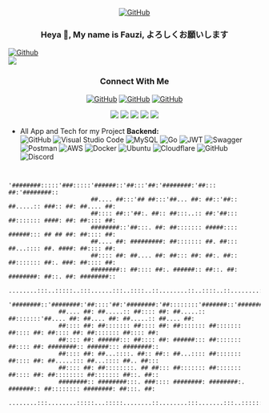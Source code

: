 <div align="center">   
 
 [![GitHub](https://img.shields.io/badge/fauzi-sofyan-%23121011.svg?style=for-the-badge&logo=github&logoColor=white)](https://github.com/fauzilax)
 
 ### Heya 👋, My name is Fauzi, よろしくお願いします 
 
</div>
  
[![Github](https://img.shields.io/github/followers/fauzilax?label=Follow&style=social)](https://github.com/fauzilax)<br>
<img src="https://komarev.com/ghpvc/?username=fauzilax&&style=flat-square" align="center" />

<div align="center"> 
 
 <h3> Connect With Me </h3>
 
[![GitHub](https://img.shields.io/badge/LinkedIn-0077B5?style=for-the-badge&logo=linkedin&logoColor=white)](https://www.linkedin.com/in/fauzi-sofyan-0b6186210/)
[![GitHub](https://img.shields.io/badge/Instagram-E4405F?style=for-the-badge&logo=instagram&logoColor=white)](https://instagram.com/kekovlakan)
[![GitHub](https://img.shields.io/badge/Gmail-D14836?style=for-the-badge&logo=gmail&logoColor=white)](mailto:fauzilax@gmail.com)

</div>
 
<div align="center">

![](https://github-profile-summary-cards.vercel.app/api/cards/profile-details?username=fauzilax&theme=github)
![](https://github-profile-summary-cards.vercel.app/api/cards/repos-per-language?username=fauzilax&theme=github)
![](https://github-profile-summary-cards.vercel.app/api/cards/most-commit-language?username=fauzilax&theme=github)
![](https://github-profile-summary-cards.vercel.app/api/cards/stats?username=fauzilax&theme=github)
![](https://github-profile-summary-cards.vercel.app/api/cards/productive-time?username=fauzilax&theme=github)

 </div>
  
- All App and Tech for my Project 
**Backend:** <br>
![GitHub](https://img.shields.io/badge/github-%23121011.svg?style=for-the-badge&logo=github&logoColor=white)
![Visual Studio Code](https://img.shields.io/badge/Visual%20Studio%20Code-0078d7.svg?style=for-the-badge&logo=visual-studio-code&logoColor=white)
![MySQL](https://img.shields.io/badge/mysql-%2300f.svg?style=for-the-badge&logo=mysql&logoColor=white)
![Go](https://img.shields.io/badge/go-%2300ADD8.svg?style=for-the-badge&logo=go&logoColor=white)
![JWT](https://img.shields.io/badge/JWT-black?style=for-the-badge&logo=JSON%20web%20tokens)
![Swagger](https://img.shields.io/badge/-Swagger-%23Clojure?style=for-the-badge&logo=swagger&logoColor=white)
![Postman](https://img.shields.io/badge/Postman-FF6C37?style=for-the-badge&logo=postman&logoColor=white)
![AWS](https://img.shields.io/badge/AWS-%23FF9900.svg?style=for-the-badge&logo=amazon-aws&logoColor=white)
![Docker](https://img.shields.io/badge/docker-%230db7ed.svg?style=for-the-badge&logo=docker&logoColor=white)
![Ubuntu](https://img.shields.io/badge/Ubuntu-E95420?style=for-the-badge&logo=ubuntu&logoColor=white)
![Cloudflare](https://img.shields.io/badge/Cloudflare-F38020?style=for-the-badge&logo=Cloudflare&logoColor=white)
![GitHub](https://img.shields.io/badge/github%20Project-%23121011.svg?style=for-the-badge&logo=github&logoColor=white)
![Discord](https://img.shields.io/badge/Discord-%237289DA.svg?style=for-the-badge&logo=discord&logoColor=white)


```
	       
                      '########:::::'###:::::'######::'##:::'##:'########:'##::: ##:'########::                      
                       ##.... ##:::'## ##:::'##... ##: ##::'##:: ##.....:: ###:: ##: ##.... ##:                      
                       ##:::: ##::'##:. ##:: ##:::..:: ##:'##::: ##::::::: ####: ##: ##:::: ##:                      
                       ########::'##:::. ##: ##::::::: #####:::: ######::: ## ## ##: ##:::: ##:                      
                       ##.... ##: #########: ##::::::: ##. ##::: ##...:::: ##. ####: ##:::: ##:                      
                       ##:::: ##: ##.... ##: ##::: ##: ##:. ##:: ##::::::: ##:. ###: ##:::: ##:                      
                       ########:: ##:::: ##:. ######:: ##::. ##: ########: ##::. ##: ########::                      
                ........:::..:::::..:::......:::..::::..::........::..::::..::........:::                      
             '########::'########:'##::::'##:'########:'##::::::::'#######::'########::'########:'########::
              ##.... ##: ##.....:: ##:::: ##: ##.....:: ##:::::::'##.... ##: ##.... ##: ##.....:: ##.... ##:
              ##:::: ##: ##::::::: ##:::: ##: ##::::::: ##::::::: ##:::: ##: ##:::: ##: ##::::::: ##:::: ##:
              ##:::: ##: ######::: ##:::: ##: ######::: ##::::::: ##:::: ##: ########:: ######::: ########::
              ##:::: ##: ##...::::. ##:: ##:: ##...:::: ##::::::: ##:::: ##: ##.....::: ##...:::: ##.. ##:::
              ##:::: ##: ##::::::::. ## ##::: ##::::::: ##::::::: ##:::: ##: ##:::::::: ##::::::: ##::. ##::
              ########:: ########:::. ###:::: ########: ########:. #######:: ##:::::::: ########: ##:::. ##:
             ........:::........:::::...:::::........::........:::.......:::..:::::::::........::..:::::..::
	       

```
	
	
<!--

Here are some ideas to get you started:

- 🔭 I’m currently working on ...
- 🌱 I’m currently learning ...
- 👯 I’m looking to collaborate on ...
- 🤔 I’m looking for help with ...
- 💬 Ask me about ...
- 📫 How to reach me: ...
- 😄 Pronouns: ...
- ⚡ Fun fact: ...
-->
